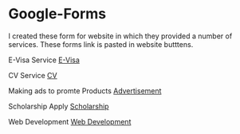 # Google-Forms
I created these form for website in which they provided a number of services.
These forms link is pasted in website butttens.


 E-Visa Service
[E-Visa](https://docs.google.com/forms/d/1B2veGP2uDardP0CDrd0LTBWmnIO4Vu1dNWmuTcrXtrY/edit)

CV Service
[CV](https://docs.google.com/forms/d/1-vXDzVu1Dg5tq_arw2dE_qlpKIVOFD9450DWJJBf5To/edit)

Making ads to promte Products
[Advertisement](https://docs.google.com/forms/d/1gQW5VKFc1EhiI7DjsdmRYVaM3jYIVlRP2fzVEyzLrjw/edit)

Scholarship Apply
[Scholarship](https://docs.google.com/forms/d/1buAbbbdBqxCRlrkXeZVxqnVWipakUYEaCwmtHjqPLm0/edit)

Web Development
[Web Development](https://docs.google.com/forms/d/14j3TehNsj9ToOJISMuJ4cE67nyxxEqLqCfvk-5B2las/edit)
